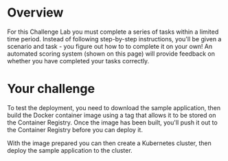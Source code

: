 <h1>Overview</h1>
<p>For this Challenge Lab you must complete a series of tasks within a limited time period. Instead of following step-by-step instructions, you'll be given a scenario and task - you figure out how to to complete it on your own! An automated scoring system (shown on this page) will provide feedback on whether you have completed your tasks correctly.</p>

<h1>Your challenge</h1>
<p>To test the deployment, you need to download the sample application, then build the Docker container image using a tag that allows it to be stored on the Container Registry. Once the image has been built, you'll push it out to the Container Registry before you can deploy it.</p>
<p>With the image prepared you can then create a Kubernetes cluster, then deploy the sample application to the cluster.</p>